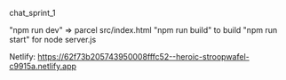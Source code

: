 chat_sprint_1

"npm run dev" => parcel src/index.html
"npm run build" to build
"npm run start" for node server.js


Netlify: https://62f73b205743950008fffc52--heroic-stroopwafel-c9915a.netlify.app

